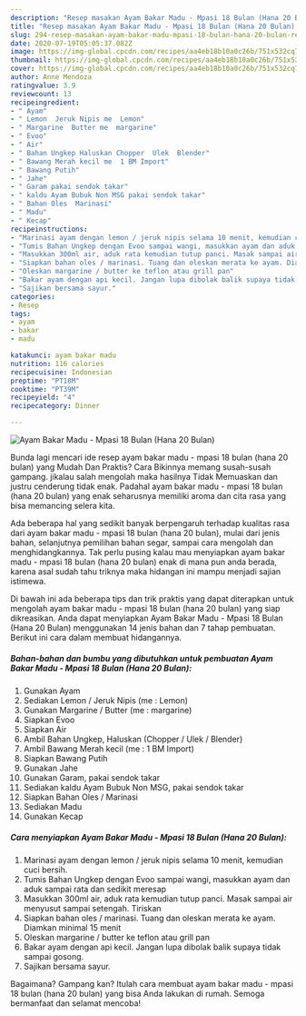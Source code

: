```yaml
---
description: "Resep masakan Ayam Bakar Madu - Mpasi 18 Bulan (Hana 20 Bulan) | Resep Membuat Ayam Bakar Madu - Mpasi 18 Bulan (Hana 20 Bulan) Yang Mudah Dan Praktis"
title: "Resep masakan Ayam Bakar Madu - Mpasi 18 Bulan (Hana 20 Bulan) | Resep Membuat Ayam Bakar Madu - Mpasi 18 Bulan (Hana 20 Bulan) Yang Mudah Dan Praktis"
slug: 294-resep-masakan-ayam-bakar-madu-mpasi-18-bulan-hana-20-bulan-resep-membuat-ayam-bakar-madu-mpasi-18-bulan-hana-20-bulan-yang-mudah-dan-praktis
date: 2020-07-19T05:05:37.082Z
image: https://img-global.cpcdn.com/recipes/aa4eb18b10a0c26b/751x532cq70/ayam-bakar-madu-mpasi-18-bulan-hana-20-bulan-foto-resep-utama.jpg
thumbnail: https://img-global.cpcdn.com/recipes/aa4eb18b10a0c26b/751x532cq70/ayam-bakar-madu-mpasi-18-bulan-hana-20-bulan-foto-resep-utama.jpg
cover: https://img-global.cpcdn.com/recipes/aa4eb18b10a0c26b/751x532cq70/ayam-bakar-madu-mpasi-18-bulan-hana-20-bulan-foto-resep-utama.jpg
author: Anne Mendoza
ratingvalue: 3.9
reviewcount: 13
recipeingredient:
- " Ayam"
- " Lemon  Jeruk Nipis me  Lemon"
- " Margarine  Butter me  margarine"
- " Evoo"
- " Air"
- " Bahan Ungkep Haluskan Chopper  Ulek  Blender"
- " Bawang Merah kecil me  1 BM Import"
- " Bawang Putih"
- " Jahe"
- " Garam pakai sendok takar"
- " kaldu Ayam Bubuk Non MSG pakai sendok takar"
- " Bahan Oles  Marinasi"
- " Madu"
- " Kecap"
recipeinstructions:
- "Marinasi ayam dengan lemon / jeruk nipis selama 10 menit, kemudian cuci bersih."
- "Tumis Bahan Ungkep dengan Evoo sampai wangi, masukkan ayam dan aduk sampai rata dan sedikit meresap"
- "Masukkan 300ml air, aduk rata kemudian tutup panci. Masak sampai air menyusut sampai setengah. Tiriskan"
- "Siapkan bahan oles / marinasi. Tuang dan oleskan merata ke ayam. Diamkan minimal 15 menit"
- "Oleskan margarine / butter ke teflon atau grill pan"
- "Bakar ayam dengan api kecil. Jangan lupa dibolak balik supaya tidak sampai gosong."
- "Sajikan bersama sayur."
categories:
- Resep
tags:
- ayam
- bakar
- madu

katakunci: ayam bakar madu 
nutrition: 116 calories
recipecuisine: Indonesian
preptime: "PT18M"
cooktime: "PT39M"
recipeyield: "4"
recipecategory: Dinner

---
```



![Ayam Bakar Madu - Mpasi 18 Bulan (Hana 20 Bulan)](https://img-global.cpcdn.com/recipes/aa4eb18b10a0c26b/751x532cq70/ayam-bakar-madu-mpasi-18-bulan-hana-20-bulan-foto-resep-utama.jpg)

Bunda lagi mencari ide resep ayam bakar madu - mpasi 18 bulan (hana 20 bulan) yang Mudah Dan Praktis? Cara Bikinnya memang susah-susah gampang. jikalau salah mengolah maka hasilnya Tidak Memuaskan dan justru cenderung tidak enak. Padahal ayam bakar madu - mpasi 18 bulan (hana 20 bulan) yang enak seharusnya memiliki aroma dan cita rasa yang bisa memancing selera kita.

Ada beberapa hal yang sedikit banyak berpengaruh terhadap kualitas rasa dari ayam bakar madu - mpasi 18 bulan (hana 20 bulan), mulai dari jenis bahan, selanjutnya pemilihan bahan segar, sampai cara mengolah dan menghidangkannya. Tak perlu pusing kalau mau menyiapkan ayam bakar madu - mpasi 18 bulan (hana 20 bulan) enak di mana pun anda berada, karena asal sudah tahu triknya maka hidangan ini mampu menjadi sajian istimewa.




Di bawah ini ada beberapa tips dan trik praktis yang dapat diterapkan untuk mengolah ayam bakar madu - mpasi 18 bulan (hana 20 bulan) yang siap dikreasikan. Anda dapat menyiapkan Ayam Bakar Madu - Mpasi 18 Bulan (Hana 20 Bulan) menggunakan 14 jenis bahan dan 7 tahap pembuatan. Berikut ini cara dalam membuat hidangannya.

<!--inarticleads1-->

##### Bahan-bahan dan bumbu yang dibutuhkan untuk pembuatan Ayam Bakar Madu - Mpasi 18 Bulan (Hana 20 Bulan):

1. Gunakan  Ayam
1. Sediakan  Lemon / Jeruk Nipis (me : Lemon)
1. Gunakan  Margarine / Butter (me : margarine)
1. Siapkan  Evoo
1. Siapkan  Air
1. Ambil  Bahan Ungkep, Haluskan (Chopper / Ulek / Blender)
1. Ambil  Bawang Merah kecil (me : 1 BM Import)
1. Siapkan  Bawang Putih
1. Gunakan  Jahe
1. Gunakan  Garam, pakai sendok takar
1. Sediakan  kaldu Ayam Bubuk Non MSG, pakai sendok takar
1. Siapkan  Bahan Oles / Marinasi
1. Sediakan  Madu
1. Gunakan  Kecap




<!--inarticleads2-->

##### Cara menyiapkan Ayam Bakar Madu - Mpasi 18 Bulan (Hana 20 Bulan):

1. Marinasi ayam dengan lemon / jeruk nipis selama 10 menit, kemudian cuci bersih.
1. Tumis Bahan Ungkep dengan Evoo sampai wangi, masukkan ayam dan aduk sampai rata dan sedikit meresap
1. Masukkan 300ml air, aduk rata kemudian tutup panci. Masak sampai air menyusut sampai setengah. Tiriskan
1. Siapkan bahan oles / marinasi. Tuang dan oleskan merata ke ayam. Diamkan minimal 15 menit
1. Oleskan margarine / butter ke teflon atau grill pan
1. Bakar ayam dengan api kecil. Jangan lupa dibolak balik supaya tidak sampai gosong.
1. Sajikan bersama sayur.




Bagaimana? Gampang kan? Itulah cara membuat ayam bakar madu - mpasi 18 bulan (hana 20 bulan) yang bisa Anda lakukan di rumah. Semoga bermanfaat dan selamat mencoba!
